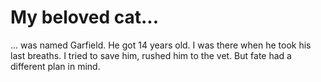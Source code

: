 # My beloved cat...
... was named Garfield. He got 14 years old. I was there when he took his last breaths. I tried to save him, rushed him to the vet. But fate had a different plan in mind.